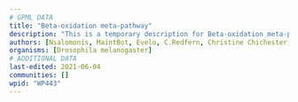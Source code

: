 ```yaml
---
# GPML DATA
title: "Beta-oxidation meta-pathway"
description: "This is a temporary description for Beta-oxidation meta-pathway"
authors: [Nsalomonis, MaintBot, Evelo, C.Redfern, Christine Chichester, Khanspers, Eweitz, Mkutmon]
organisms: [Drosophila melanogaster]
# ADDITIONAL DATA
last-edited: 2021-06-04
communities: []
wpid: "WP443"
---
```

